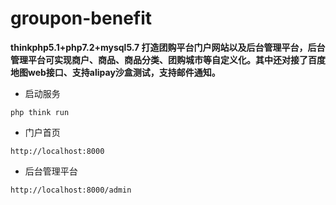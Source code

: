 # groupon-benefit

__thinkphp5.1+php7.2+mysql5.7 打造团购平台门户网站以及后台管理平台，后台管理平台可实现商户、商品、商品分类、团购城市等自定义化。其中还对接了百度地图web接口、支持alipay沙盒测试，支持邮件通知。__


 * 启动服务
~~~
php think run
~~~

* 门户首页
~~~
http://localhost:8000
~~~

* 后台管理平台
~~~
http://localhost:8000/admin
~~~
